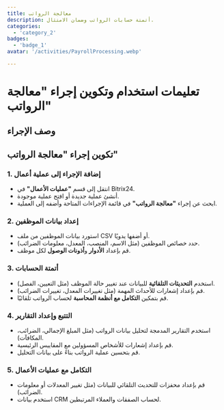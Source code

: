 ```yaml
---
title: معالجة الرواتب
description: أتمتة حسابات الرواتب وضمان الامتثال.
categories: 
  - 'category_2'
badges: 
  - 'badge_1'
avatar: '/activities/PayrollProcessing.webp'

---
```

# تعليمات استخدام وتكوين إجراء "معالجة الرواتب"

## وصف الإجراء

## **تكوين إجراء "معالجة الرواتب"**

### 1. إضافة الإجراء إلى عملية أعمال
- انتقل إلى قسم **"عمليات الأعمال"** في Bitrix24.
- أنشئ عملية جديدة أو افتح عملية موجودة.
- ابحث عن إجراء **"معالجة الرواتب"** في قائمة الإجراءات المتاحة وأضفه إلى العملية.

### 2. إعداد بيانات الموظفين
- استورد بيانات الموظفين من ملف CSV أو أضفها يدويًا.
- حدد خصائص الموظفين (مثل الاسم، المنصب، المعدل، معلومات الضرائب).
- قم بإعداد **الأدوار** و**أذونات الوصول** لكل موظف.

### 3. أتمتة الحسابات
- استخدم **التحديثات التلقائية** للبيانات عند تغيير حالة الموظف (مثل التعيين، الفصل).
- قم بإعداد إشعارات للأحداث المهمة (مثل تغييرات المعدل، تغييرات الضرائب).
- قم بتمكين **التكامل مع أنظمة المحاسبة** لحساب الرواتب تلقائيًا.

### 4. التتبع وإعداد التقارير
- استخدم التقارير المدمجة لتحليل بيانات الرواتب (مثل المبلغ الإجمالي، الضرائب، المكافآت).
- قم بإعداد إشعارات للأشخاص المسؤولين مع المقاييس الرئيسية.
- قم بتحسين عملية الرواتب بناءً على بيانات التحليل.

### 5. التكامل مع عمليات الأعمال
- قم بإعداد محفزات للتحديث التلقائي للبيانات (مثل تغيير المعدلات أو معلومات الضرائب).
- استخدم بيانات CRM لحساب الصفقات والعملاء المرتبطين.